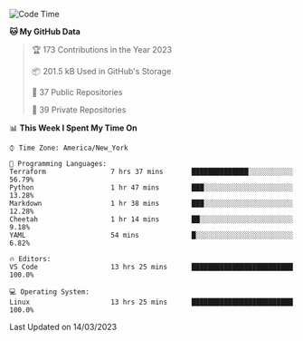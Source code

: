 <!--START_SECTION:waka-->
![Code Time](http://img.shields.io/badge/Code%20Time-145%20hrs%2036%20mins-blue)

**🐱 My GitHub Data** 

> 🏆 173 Contributions in the Year 2023
 > 
> 📦 201.5 kB Used in GitHub's Storage 
 > 
> 📜 37 Public Repositories 
 > 
> 🔑 39 Private Repositories  
 > 
📊 **This Week I Spent My Time On** 

```text
⌚︎ Time Zone: America/New_York

💬 Programming Languages: 
Terraform                7 hrs 37 mins       ██████████████░░░░░░░░░░░   56.79% 
Python                   1 hr 47 mins        ███░░░░░░░░░░░░░░░░░░░░░░   13.28% 
Markdown                 1 hr 38 mins        ███░░░░░░░░░░░░░░░░░░░░░░   12.28% 
Cheetah                  1 hr 14 mins        ██░░░░░░░░░░░░░░░░░░░░░░░   9.18% 
YAML                     54 mins             █░░░░░░░░░░░░░░░░░░░░░░░░   6.82%

🔥 Editors: 
VS Code                  13 hrs 25 mins      █████████████████████████   100.0%

💻 Operating System: 
Linux                    13 hrs 25 mins      █████████████████████████   100.0%

```


 Last Updated on 14/03/2023
<!--END_SECTION:waka-->